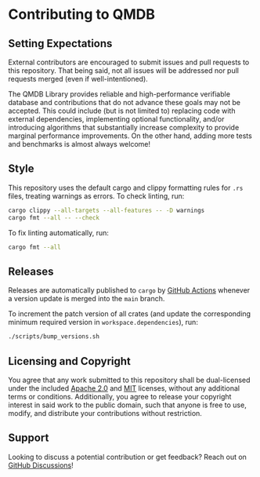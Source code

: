 # Contributing to QMDB

## Setting Expectations

External contributors are encouraged to submit issues and pull requests to this repository. That being said, not all issues will be addressed nor pull requests merged (even if well-intentioned).

The QMDB Library provides reliable and high-performance verifiable database and contributions that do not advance these goals may not be accepted. This could include (but is not limited to) replacing code with external dependencies, implementing optional functionality, and/or introducing algorithms that substantially increase complexity to provide marginal performance improvements. On the other hand, adding more tests and benchmarks is almost always welcome!

## Style

This repository uses the default cargo and clippy formatting rules for `.rs` files, treating warnings as errors. To check linting, run:

```bash
cargo clippy --all-targets --all-features -- -D warnings
cargo fmt --all -- --check
```

To fix linting automatically, run:

```bash
cargo fmt --all
```

## Releases

Releases are automatically published to `cargo` by [GitHub Actions](.github/workflows/publish.yml) whenever a version update is merged into the `main` branch.

To increment the patch version of all crates (and update the corresponding minimum required version in `workspace.dependencies`), run:

```bash
./scripts/bump_versions.sh
```

## Licensing and Copyright

You agree that any work submitted to this repository shall be dual-licensed under the included [Apache 2.0](./LICENSE-APACHE) and [MIT](./LICENSE-MIT) licenses, without any additional terms or conditions. Additionally, you agree to release your copyright interest in said work to the public domain, such that anyone is free to use, modify, and distribute your contributions without restriction.

## Support

Looking to discuss a potential contribution or get feedback? Reach out on [GitHub Discussions](https://github.com/LayerZero-Labs/qmdb/discussions)!
